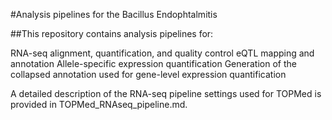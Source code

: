 #Analysis pipelines for the Bacillus Endophtalmitis

##This repository contains analysis pipelines for:

RNA-seq alignment, quantification, and quality control
eQTL mapping and annotation
Allele-specific expression quantification
Generation of the collapsed annotation used for gene-level expression quantification

A detailed description of the RNA-seq pipeline settings used for TOPMed is provided in TOPMed_RNAseq_pipeline.md.
